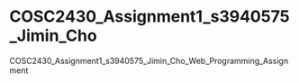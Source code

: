 # COSC2430_Assignment1_s3940575_Jimin_Cho
COSC2430_Assignment1_s3940575_Jimin_Cho_Web_Programming_Assignment
